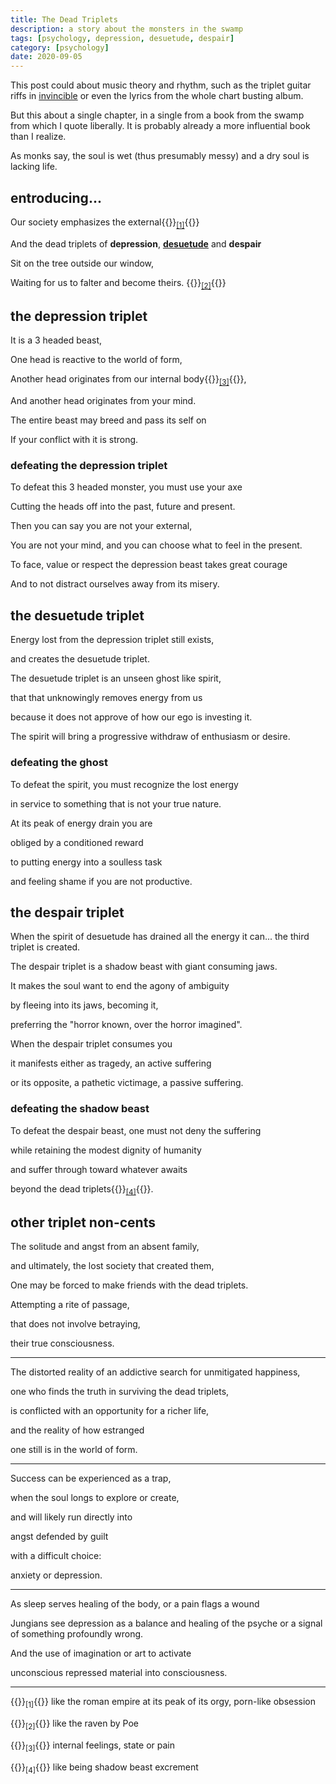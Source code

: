 ```yaml
---
title: The Dead Triplets
description: a story about the monsters in the swamp
tags: [psychology, depression, desuetude, despair]
category: [psychology]
date: 2020-09-05
---
```


This post could about music theory and rhythm, such as the triplet guitar riffs in [invincible](https://www.youtube.com/watch?v=hxsld16TjSU) or even the lyrics from the whole chart busting album.

But this about a single chapter, in a single from a book from the swamp from which I quote liberally.  It is probably already a more influential book than I realize.

As monks say, the soul is wet (thus presumably messy) and a dry soul is lacking life. 

## entroducing...

Our society emphasizes the external{{<rawhtml>}}<sub><a href="#external-society">[1]</a></sub>{{</rawhtml>}}

And the dead triplets of **depression**, **[desuetude](https://www.merriam-webster.com/dictionary/desuetude)** and **despair**

Sit on the tree outside our window,

Waiting for us to falter and become theirs. {{<rawhtml>}}<sub><a href="#crows">[2]</a></sub>{{</rawhtml>}}

## the depression triplet 

It is a 3 headed beast,

One head is reactive to the world of form,

Another head originates from our internal body{{<rawhtml>}}<sub><a href="#internal-body">[3]</a></sub>{{</rawhtml>}},

And another head originates from your mind.

The entire beast may breed and pass its self on

If your conflict with it is strong.

### defeating the depression triplet

To defeat this 3 headed monster, you must use your axe

Cutting the heads off into the past, future and present.

Then you can say you are not your external,

You are not your mind, and you can choose what to feel in the present.

To face, value or respect the depression beast takes great courage

And to not distract ourselves away from its misery.

## the desuetude triplet

Energy lost from the depression triplet still exists,

and creates the desuetude triplet.

The desuetude triplet is an unseen ghost like spirit,

that that unknowingly removes energy from us

because it does not approve of how our ego is investing it.

The spirit will bring a progressive withdraw of enthusiasm or desire.

### defeating the ghost

To defeat the spirit, you must recognize the lost energy

in service to something that is not your true nature.

At its peak of energy drain you are

obliged by a conditioned reward

to putting energy into a soulless task

and feeling shame if you are not productive.


## the despair triplet

When the spirit of desuetude has drained all the energy it can... the third triplet is created.

The despair triplet is a shadow beast with giant consuming jaws.

It makes the soul want to end the agony of ambiguity

by fleeing into its jaws, becoming it,

preferring the "horror known, over the horror imagined".

When the despair triplet consumes you

it manifests either as tragedy, an active suffering

or its opposite, a pathetic victimage, a passive suffering.

### defeating the shadow beast

To defeat the despair beast, one must not deny the suffering

while retaining the modest dignity of humanity

and suffer through toward whatever awaits

beyond the dead triplets{{<rawhtml>}}<sub><a href="#shadow-poop">[4]</a></sub>{{</rawhtml>}}.


## other triplet non-cents

The solitude and angst from an absent family,

and ultimately, the lost society that created them,

One may be forced to make friends with the dead triplets.

Attempting a rite of passage,

that does not involve betraying,

their true consciousness.

---

The distorted reality of an addictive search for unmitigated happiness,

one who finds the truth in surviving the dead triplets,

is conflicted with an opportunity for a richer life,

and the reality of how estranged

one still is in the world of form.

---

Success can be experienced as a trap,

when the soul longs to explore or create,

and will likely run directly into

angst defended by guilt

with a difficult choice:

anxiety or depression.

---

As sleep serves healing of the body, or a pain flags a wound

Jungians see depression as a balance and healing of the psyche or a signal of something profoundly wrong.

And the use of imagination or art to activate

unconscious repressed material into consciousness.

---

{{<rawhtml>}}<sub>[1]</sub>{{</rawhtml>}} <a name="external-society">like the roman empire at its peak of its orgy, porn-like obsession</a>

{{<rawhtml>}}<sub>[2]</sub>{{</rawhtml>}} <a name="crows">like the raven by Poe</a>

{{<rawhtml>}}<sub>[3]</sub>{{</rawhtml>}} <a name="internal-body">internal feelings, state or pain</a>

{{<rawhtml>}}<sub>[4]</sub>{{</rawhtml>}} <a name="shadow-poop">like being shadow beast excrement</a>